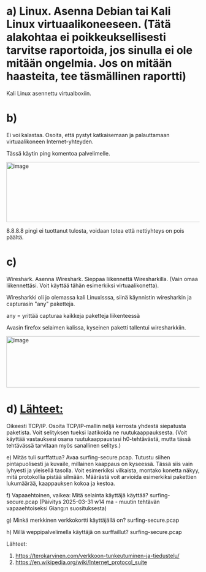 
# a) Linux. Asenna Debian tai Kali Linux virtuaalikoneeseen. (Tätä alakohtaa ei poikkeuksellisesti tarvitse raportoida, jos sinulla ei ole mitään ongelmia. Jos on mitään haasteita, tee täsmällinen raportti)


Kali Linux asennettu virtualboxiin.

# b) 

Ei voi kalastaa. Osoita, että pystyt katkaisemaan ja palauttamaan virtuaalikoneen Internet-yhteyden.

Tässä käytin ping komentoa palvelimelle. 

<img width="557" height="157" alt="image" src="https://github.com/user-attachments/assets/221bd099-10ee-4cb1-85cb-15499880e189" />

8.8.8.8 pingi ei tuottanut tulosta, voidaan totea että nettiyhteys on pois päältä. 


# c)

Wireshark. Asenna Wireshark. Sieppaa liikennettä Wiresharkilla. (Vain omaa liikennettäsi. Voit käyttää tähän esimerkiksi virtuaalikonetta).

Wiresharkki oli jo olemassa kali Linuxisssa, siinä käynnistin wiresharkin ja capturasin "any" paketteja.

any = yrittää capturaa kaikkeja paketteja liikenteessä

Avasin firefox selaimen kalissa, kyseinen paketti tallentui wiresharkkiin.

<img width="1744" height="134" alt="image" src="https://github.com/user-attachments/assets/8c382fe9-37d1-413f-8317-c953f29603e0" />


# d) [  Lähteet: ](https://en.wikipedia.org/wiki/Internet_protocol_suite)

Oikeesti TCP/IP. Osoita TCP/IP-mallin neljä kerrosta yhdestä siepatusta paketista. Voit selityksen tueksi laatikoida ne ruutukaappauksesta. (Voit käyttää vastauksesi osana ruutukaappaustasi h0-tehtävästä, mutta tässä tehtävässä tarvitaan myös sanallinen selitys.)




e) Mitäs tuli surffattua? Avaa surfing-secure.pcap. Tutustu siihen pintapuolisesti ja kuvaile, millainen kaappaus on kyseessä. Tässä siis vain lyhyesti ja yleisellä tasolla. Voit esimerkiksi vilkaista, montako konetta näkyy, mitä protokollia pistää silmään. Määrästä voit arvioida esimerkiksi pakettien lukumäärää, kaappauksen kokoa ja kestoa.


f) Vapaaehtoinen, vaikea: Mitä selainta käyttäjä käyttää? surfing-secure.pcap (Päivitys 2025-03-31 w14 ma - muutin tehtävän vapaaehtoiseksi Giang:n suosituksesta)


g) Minkä merkkinen verkkokortti käyttäjällä on? surfing-secure.pcap


h) Millä weppipalvelimella käyttäjä on surffaillut? surfing-secure.pcap


Lähteet: 

1) https://terokarvinen.com/verkkoon-tunkeutuminen-ja-tiedustelu/
2) https://en.wikipedia.org/wiki/Internet_protocol_suite
